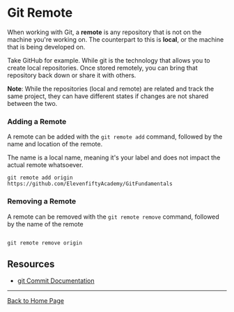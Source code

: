 # Git Remote

When working with Git, a **remote** is any repository that is not on the machine you're working on. The counterpart to this is **local**, or the machine that is being developed on.

Take GitHub for example. While git is the technology that allows you to create local repositories. Once stored remotely, you can bring that repository back down or share it with others. 

**Note**: While the repositories (local and remote) are related and track the same project, they can have different states if changes are not shared between the two. 

### Adding a Remote

A remote can be added with the `git remote add` command, followed by the name and location of the remote.

The name is a local name, meaning it's your label and does not impact the actual remote whatsoever.

```
git remote add origin https://github.com/ElevenfiftyAcademy/GitFundamentals
```

### Removing a Remote

A remote can be removed with the `git remote remove` command, followed by the name of the remote 

```

git remote remove origin
```

## Resources

- [git Commit Documentation](https://git-scm.com/docs/git-commit)

___

[Back to Home Page](../README.md)
